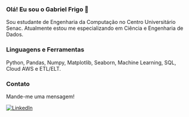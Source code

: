 ### Olá! Eu sou o Gabriel Frigo 👋 

Sou estudante de Engenharia da Computação no Centro Universitário Senac. Atualmente estou me especializando em Ciência e Engenharia de Dados.


### Linguagens e Ferramentas

Python, Pandas, Numpy, Matplotlib, Seaborn, Machine Learning, SQL, Cloud AWS e ETL/ELT.

### Contato
Mande-me uma mensagem!

[![LinkedIn](https://img.shields.io/badge/LinkedIn-0077B5?style=for-the-badge&logo=linkedin&logoColor=white)](https://www.linkedin.com/in/gfrigo/)



